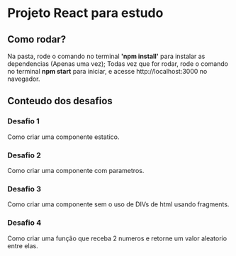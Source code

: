 # Projeto React para estudo

## Como rodar?
  Na pasta, rode o comando no terminal **'npm install'** para instalar as dependencias (Apenas uma vez);
  Todas vez que for rodar, rode o comando no terminal **npm start** para iniciar, e acesse http://localhost:3000 no navegador.

## Conteudo dos desafios

### Desafio 1
  Como criar uma componente estatico.

### Desafio 2
  Como criar uma componente com parametros.

### Desafio 3
  Como criar uma componente sem o uso de DIVs de html usando fragments.

### Desafio 4
  Como criar uma função que receba 2 numeros e retorne um valor aleatorio entre elas.
